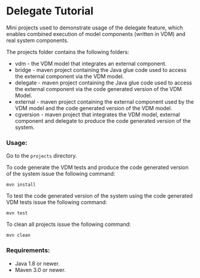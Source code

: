 # Delegate Tutorial

Mini projects used to demonstrate usage of the delegate feature, which
enables combined execution of model components (written in VDM) and
real system components.

The projects folder contains the following folders:

* vdm - the VDM model that integrates an external component.
* bridge - maven project containing the Java glue code used to access
  the external component via the VDM model.
* delegate - maven project containing the Java glue code used to
  access the external component via the code generated version of the
  VDM Model.
* external - maven project containing the external component used by
  the VDM model and the code generated version of the VDM model.
* cgversion - maven project that integrates the VDM model, external
  component and delegate to produce the code generated version of the
  system.

### Usage:

Go to the `projects` directory.

To code generate the VDM tests and produce the code generated version
of the system issue the following command:
  
~~~
mvn install
~~~

To test the code generated version of the system using the code
generated VDM tests issue the following command:

~~~
mvn test
~~~
  
To clean all projects issue the following command:

~~~
mvn clean
~~~

### Requirements:
* Java 1.8 or newer.
* Maven 3.0 or newer.
